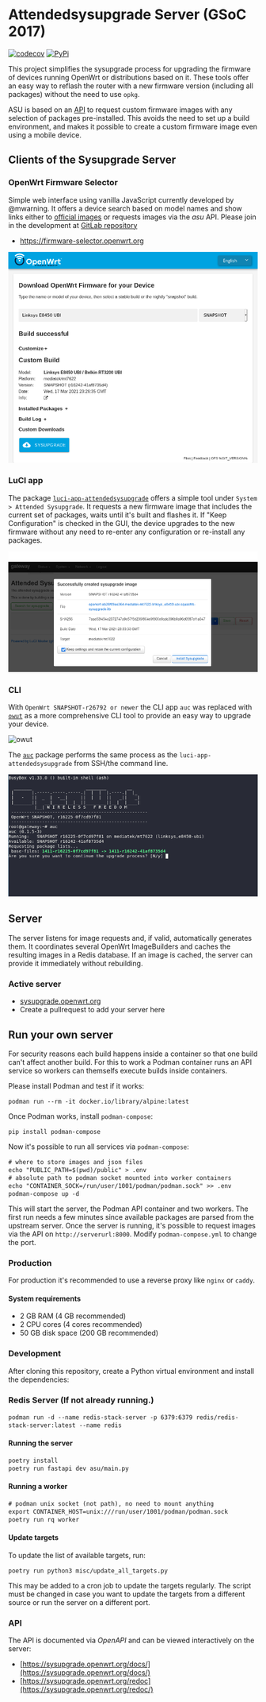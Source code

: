 # Attendedsysupgrade Server (GSoC 2017)

[![codecov](https://codecov.io/gh/aparcar/asu/branch/master/graph/badge.svg)](https://codecov.io/gh/aparcar/asu)
[![PyPi](https://badge.fury.io/py/asu.svg)](https://badge.fury.io/py/asu)

This project simplifies the sysupgrade process for upgrading the firmware of
devices running OpenWrt or distributions based on it. These tools offer an easy
way to reflash the router with a new firmware version
(including all packages) without the need to use `opkg`.

ASU is based on an [API](#api) to request custom firmware images with any
selection of packages pre-installed. This avoids the need to set up a build
environment, and makes it possible to create a custom firmware image even using
a mobile device.

## Clients of the Sysupgrade Server

### OpenWrt Firmware Selector

Simple web interface using vanilla JavaScript currently developed by @mwarning.
It offers a device search based on model names and show links either to
[official images](https://downloads.openwrt.org/) or requests images via the
_asu_ API. Please join in the development at
[GitLab repository](https://gitlab.com/openwrt/web/firmware-selector-openwrt-org)

* <https://firmware-selector.openwrt.org>

![ofs](misc/ofs.png)

### LuCI app

The package
[`luci-app-attendedsysupgrade`](https://github.com/openwrt/luci/tree/master/applications/luci-app-attendedsysupgrade)
offers a simple tool under `System > Attended Sysupgrade`. It requests a new
firmware image that includes the current set of packages, waits until it's built
and flashes it. If "Keep Configuration" is checked in the GUI, the device
upgrades to the new firmware without any need to re-enter any configuration or
re-install any packages.

![luci](misc/luci.png)

### CLI

With `OpenWrt SNAPSHOT-r26792 or newer` the CLI app `auc` was replaced with [`owut`](https://openwrt.org/docs/guide-user/installation/sysupgrade.owut) as a more comprehensive CLI tool to provide an easy way to upgrade your device.

![owut](misc/owut.png)

The [`auc`](https://github.com/openwrt/packages/tree/master/utils/auc) package
performs the same process as the `luci-app-attendedsysupgrade`
from SSH/the command line.

![auc](misc/auc.png)

## Server

The server listens for image requests and, if valid, automatically generates
them. It coordinates several OpenWrt ImageBuilders and caches the resulting
images in a Redis database. If an image is cached, the server can provide it
immediately without rebuilding.

### Active server

* [sysupgrade.openwrt.org](https://sysupgrade.openwrt.org)
* Create a pullrequest to add your server here

## Run your own server

For security reasons each build happens inside a container so that one build
can't affect another build. For this to work a Podman container runs an API
service so workers can themselfs execute builds inside containers.

Please install Podman and test if it works:

    podman run --rm -it docker.io/library/alpine:latest

Once Podman works, install `podman-compose`:

    pip install podman-compose

Now it's possible to run all services via `podman-compose`:

    # where to store images and json files
    echo "PUBLIC_PATH=$(pwd)/public" > .env
    # absolute path to podman socket mounted into worker containers
    echo "CONTAINER_SOCK=/run/user/1001/podman/podman.sock" >> .env
    podman-compose up -d

This will start the server, the Podman API container and two workers. The first
run needs a few minutes since available packages are parsed from the upstream
server. Once the server is running, it's possible to request images via the API
on `http://serverurl:8000`. Modify `podman-compose.yml` to change the port.

### Production

For production it's recommended to use a reverse proxy like `nginx` or `caddy`.

#### System requirements

* 2 GB RAM (4 GB recommended)
* 2 CPU cores (4 cores recommended)
* 50 GB disk space (200 GB recommended)

### Development

After cloning this repository, create a Python virtual environment and install
the dependencies:

### Redis Server (If not already running.)
    podman run -d --name redis-stack-server -p 6379:6379 redis/redis-stack-server:latest --name redis

#### Running the server

    poetry install
    poetry run fastapi dev asu/main.py

#### Running a worker

    # podman unix socket (not path), no need to mount anything
    export CONTAINER_HOST=unix:///run/user/1001/podman/podman.sock
    poetry run rq worker

#### Update targets

To update the list of available targets, run:

    poetry run python3 misc/update_all_targets.py

This may be added to a cron job to update the targets regularly. The script must
be changed in case you want to update the targets from a different source or run
the server on a different port.

### API

The API is documented via _OpenAPI_ and can be viewed interactively on the
server:

* [https://sysupgrade.openwrt.org/docs/](https://sysupgrade.openwrt.org/docs/)
* [https://sysupgrade.openwrt.org/redoc](https://sysupgrade.openwrt.org/redoc/)
